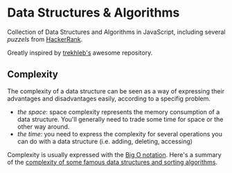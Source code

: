 # Data Structures & Algorithms

Collection of Data Structures and Algorithms in JavaScript, including several _puzzels_ from [HackerRank](https://www.hackerrank.com/).

Greatly inspired by [trekhleb's](https://github.com/trekhleb/javascript-algorithms/) awesome repository.

## Complexity

The complexity of a data structure can be seen as a way of expressing their advantages and disadvantages easily, according to a specifig problem.

- _the space_: space complexity represents the memory consumption of a data structure. You'll generally need to trade some time for space or the other way around.
- _the time_: you need to express the complexity for several operations you can do with a data structure (i.e. adding, deleting, accessing)

Complexity is usually expressed with the [Big O notation](https://en.wikipedia.org/wiki/Big_O_notation). Here's a summary of the [complexity of some famous data structures and sorting algorithms](http://bigocheatsheet.com/).
